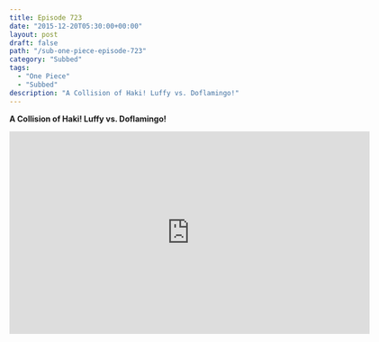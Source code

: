 ```yaml
---
title: Episode 723
date: "2015-12-20T05:30:00+00:00"
layout: post
draft: false
path: "/sub-one-piece-episode-723"
category: "Subbed"
tags:
  - "One Piece"
  - "Subbed"
description: "A Collision of Haki! Luffy vs. Doflamingo!"
---
```


**A Collision of Haki! Luffy vs. Doflamingo!**

<iframe width="640" height="360" src="https://www.rapidvideo.com/e/G6FRPGLIQT" frameborder="0" marginwidth=0 marginheight=0 scrolling=no allowfullscreen></iframe>


